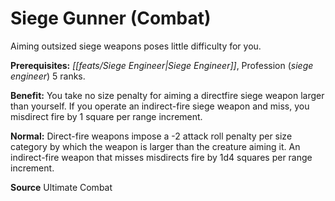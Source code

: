 ﻿---
cssclass: [feats]

---
# Siege Gunner (Combat)

Aiming outsized siege weapons poses little difficulty for you.

**Prerequisites:** _[[feats/Siege Engineer|Siege Engineer]]_, Profession (_siege engineer_) 5 ranks.

**Benefit:** You take no size penalty for aiming a directfire siege weapon larger than yourself. If you operate an indirect-fire siege weapon and miss, you misdirect fire by 1 square per range increment.

**Normal:** Direct-fire weapons impose a -2 attack roll penalty per size category by which the weapon is larger than the creature aiming it. An indirect-fire weapon that misses misdirects fire by 1d4 squares per range increment.

**Source** Ultimate Combat